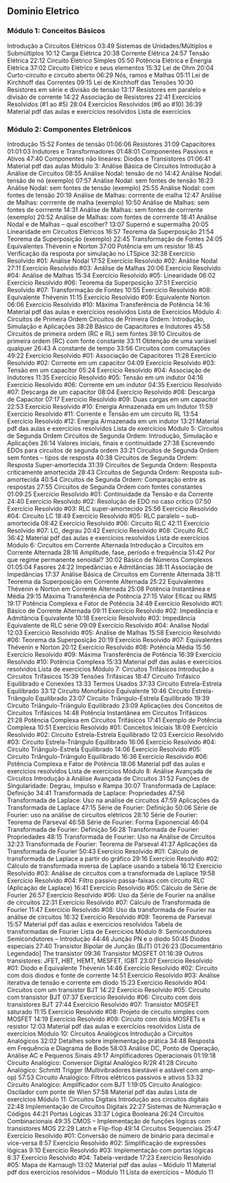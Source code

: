 
## Dominio Eletrico

### Módulo 1: Conceitos Básicos

Introdução a Circuitos Elétricos 03:49
Sistemas de Unidades/Múltiplos e Submúltiplos 10:12
Carga Elétrica 20:38
Corrente Elétrica 24:57
Tensão Elétrica 22:12
Circuito Elétrico  Simples 05:50
Potência Elétrica e Energia Elétrica 37:02
Circuito Elétrico e seus elementos 15:32
Lei de Ohm 20:04
Curto-circuito e circuito aberto 06:29
Nós, ramos e Malhas 05:11
Lei de Kirchhoff das Correntes 09:15
Lei de Kirchhoff das Tensões 10:30
Resistores em série e divisão de tensão 13:17
Resistores em paralelo e divisão de corrente 14:22
Associação de Resistores 22:41
Exercícios Resolvidos (#1 ao #5) 28:04
Exercícios Resolvidos (#6 ao #10) 36:39
Material pdf das aulas e exercícios resolvidos
Lista de exercícios

### Módulo 2: Componentes Eletrônicos

Introdução 15:52
Fontes de tensão 01:06:06
Resistores 31:09
Capacitores 01:01:03
Indutores e Transformadores 01:48:01
Componentes Passivos e Ativos 47:40
Componentes não lineares: Diodos e Transistores 01:06:41
Material pdf das aulas
Módulo 3: Análise Básica de Circuitos
Introdução à Análise de Circuitos 08:55
Análise Nodal: tensão de nó 14:42
Análise Nodal: tensão de nó (exemplo) 07:57
Análise Nodal: sem fontes de tensão 16:23
Análise Nodal: sem fontes de tensão (exemplo) 25:55
Análise Nodal: com fontes de tensão 20:19
Análise de Malhas: corrrente de malha 12:47
Análise de Malhas: corrrente de malha (exemplo) 10:50
Análise de Malhas: sem fontes de corrrente 14:31
Análise de Malhas: sem fontes de corrrente (exemplo) 20:52
Análise de Malhas: com fontes de corrrente 18:41
Análise Nodal e de Malhas – qual escolher? 13:07
Supernó e supermalha 20:05
Linearidade em Circuitos Elétricos 16:57
Teorema da Superposição 21:54
Teorema da Superposição (exemplo) 22:45
Transformação de Fontes 24:05
Equivalentes Thévenin e Norton 37:00
Potência em um resistor 18:45
Verificação da resposta por simulação no LTSpice 32:38
Exercício Resolvido #01: Análise Nodal 17:52
Exercício Resolvido #02: Análise Nodal 27:11
Exercício Resolvido #03: Análise de Malhas 20:06
Exercício Resolvido #04: Análise de Malhas 15:34
Exercício Resolvido #05: Linearidade 06:02
Exercício Resolvido #06: Teorema da Superposição 37:51
Exercício Resolvido #07: Transformação de Fontes 10:55
Exercício Resolvido #08: Equivalente Thévenin 11:15
Exercício Resolvido #09: Equivalente Norton 06:06
Exercício Resolvido #10: Máxima Transferência de Potência 14:16
Material pdf das aulas e exercícios resolvidos
Lista de Exercícios
Módulo 4: Circuitos de Primeira Ordem
Circuitos de Primeira Ordem: Introdução, Simulação e Aplicações 38:28
Básico de Capacitores e Indutores 45:58
Circuitos de primeira ordem (RC e RL) sem fontes 39:10
Circuitos de primeira ordem (RC) com fonte constante 33:11
Obtenção de uma variável qualquer 26:43
A constante de tempo 33:56
Circuitos com comutações 49:22
Exercício Resolvido #01: Associação de Capacitores 11:28
Exercício Resolvido #02: Corrente em um capacitor 04:09
Exercício Resolvido #03: Tensão em um capacitor 05:24
Exercício Resolvido #04: Associação de Indutores 11:35
Exercício Resolvido #05: Tensão em um indutor 04:16
Exercício Resolvido #06: Corrente em um indutor 04:35
Exercício Resolvido #07: Descarga de um capacitor 08:04
Exercício Resolvido #08: Descarga de Capacitor 07:17
Exercício Resolvido #09: Duas cargas em um capacitor 22:53
Exercício Resolvido #10: Energia Armazenada em um Indutor 11:59
Exercício Resolvido #11: Corrente e Tensão em um circuito RL 13:54
Exercício Resolvido #12: Energia Armazenada em um indutor 13:21
Material pdf das aulas e exercícios resolvidos
Lista de exercícios
Módulo 5: Circuitos de Segunda Ordem
Circuitos de Segunda Ordem: Introdução, Simulação e Aplicações 26:14
Valores iniciais, finais e continuidade 27:38
Escrevendo EDOs para circuitos de segunda ordem 33:21
Circuitos de Segunda Ordem sem fontes – tipos de resposta 40:38
Circuitos de Segunda Ordem: Resposta Super-amortecida 31:39
Circuitos de Segunda Ordem: Resposta criticamente amortecida 28:43
Circuitos de Segunda Ordem: Resposta sub-amortecida 40:54
Circuitos de Segunda Ordem: Comparação entre as respostas 27:55
Circuitos de Segunda Ordem com fontes constantes 01:09:25
Exercício Resolvido #01: Continuidade da Tensão e da Corrente 24:40
Exercício Resolvido #02: Resolução de EDO no caso crítico 07:50
Exercício Resolvido #03: RLC super-amortecido 25:56
Exercício Resolvido #04: Circuito LC 18:49
Exercício Resolvido #05: RLC paralelo – sub-amortecida 08:42
Exercício Resolvido #06: Circuito RLC 42:11
Exercício Resolvido #07: LC, degrau 20:42
Exercício Resolvido #08: Circuito RLC 36:42
Material pdf das aulas e exercícios resolvidos
Lista de exercícios
Módulo 6: Circuitos em Corrente Alternada
Introdução a Circuitos em Corrente Alternada 28:16
Amplitude, fase, período e frequência 51:42
Por que regime permanente senoidal? 30:02
Básico de Números Complexos 01:05:04
Fasores 24:22
Impedâncias e Admitâncias 38:11
Associação de Impedâncias 17:37
Análise Básica de Circuitos em Corrente Alternada 38:11
Teorema da Superposição em Corrente Alternada 25:22
Equivalentes Thévenin e Norton em Corrente Alternada 25:08
Potência Instantânea e Média 29:15
Máxima Transferência de Potência 27:15
Valor Eficaz ou RMS 19:17
Potência Complexa e Fator de Potência 34:49
Exercício Resolvido #01: Básico de Corrente Alternada 09:11
Exercício Resolvido #02: Impedância e Admitância Equivalente 10:18
Exercício Resolvido #03: Impedância Equivalente de RLC série 09:09
Exercício Resolvido #04: Análise Nodal 12:03
Exercício Resolvido #05: Análise de Malhas 15:58
Exercício Resolvido #06: Teorema da Superposição 20:19
Exercício Resolvido #07: Equivalentes Thévenin e Norton 20:12
Exercício Resolvido #08: Potência Média 15:56
Exercício Resolvido #09: Máxima Transferência de Potência 16:39
Exercício Resolvido #10: Potência Complexa 15:33
Material pdf das aulas e exercícios resolvidos
Lista de exercícios
Módulo 7: Circuitos Trifásicos
Introdução a Circuitos Trifásicos 15:39
Tensões Trifásicas 18:47
Circuito Trifásico Equilibrado e Conexões 13:33
Termos Usados 37:33
Circuito Estrela-Estrela Equilibrado 33:12
Circuito Monofásico Equivalente 10:46
Circuito Estrela-Triângulo Equilibrado 23:07
Circuito Triângulo-Estrela Equilibrado 19:39
Circuito Triângulo-Triângulo Equilibrado 23:09
Aplicações dos Conceitos de Circuitos Trifásicos 14:48
Potência Instantânea em Circuitos Trifásicos 21:28
Potência Complexa em Circuitos Trifásicos 17:41
Exemplo de Potência Complexa 10:51
Exercício Resolvido #01: Conceitos Iniciais 18:09
Exercício Resolvido #02: Circuito Estrela-Estrela Equilibrado 12:03
Exercício Resolvido #03: Circuito Estrela-Triângulo Equilibrado 16:06
Exercício Resolvido #04: Circuito Triângulo-Estrela Equilibrado 14:06
Exercício Resolvido #05: Circuito Triângulo-Triângulo Equilibrado 16:36
Exercício Resolvido #06: Potência Complexa e Fator de Potência 18:06
Material pdf das aulas e exercícios resolvidos
Lista de exercícios
Módulo 8: Análise Avançada de Circuitos
Introdução à Análise Avançada de Circuitos 31:52
Funções de Singularidade: Degrau, Impulso e Rampa 30:07
Transformada de Laplace: Definição 34:41
Transformada de Laplace: Propriedades 47:56
Transformada de Laplace: Uso na análise de circuitos 47:59
Aplicações da Transformada de Laplace 47:15
Série de Fourier: Definição 50:06
Série de Fourier: uso na análise de circuitos elétricos 28:10
Série de Fourier: Teorema de Parseval 46:58
Série de Fourier: Forma Exponencial 46:04
Transformada de Fourier: Definição 56:28
Transformada de Fourier: Propriedades 48:15
Transformada de Fourier: Uso na Análise de Circuitos 32:23
Transformada de Fourier: Teorema de Parseval 41:37
Aplicações da Transformada de Fourier 50:43
Exercício Resolvido #01: Cálculo de transformada de Laplace a partir do gráfico 29:16
Exercício Resolvido #02: Cálculo de transformada inversa de Laplace usando a tabela 16:12
Exercício Resolvido #03: Análise de circuitos com a transformada de Laplace 19:58
Exercício Resolvido #04: Filtro passivo passa-faixas com circuito RLC (Aplicação de Laplace) 16:41
Exercício Resolvido #05: Cálculo de Série de Fourier 26:57
Exercício Resolvido #06: Uso da Série de Fourier na análise de circuitos 22:31
Exercício Resolvido #07: Cálculo de Transformada de Fourier 11:47
Exercício Resolvido #08: Uso da transformada de Fourier na análise de circuitos 16:32
Exercício Resolvido #09: Teorema de Parseval 15:57
Material pdf das aulas e exercícios resolvidos
Tabela de transformadas de Fourier
Lista de Exercícios
Módulo 9: Semicondutores
Semicondutores – Introdução 44:46
Junção PN e o diodo 50:45
Diodos especiais 27:40
Transistor Bipolar de Junção (BJT) 01:26:23
[Documentário Legendado] The transistor 09:36
Transistor MOSFET 01:16:39
Outros transistores: JFET, HBT, HEMT, MESFET, IGBT 23:07
Exercício Resolvido #01: Diodo e Equivalente Thévenin 14:46
Exercício Resolvido #02: Circuito com dois diodos e fonte de corrente 14:51
Exercício Resolvido #03: Análise iterativa de tensão e corrente em diodo 15:23
Exercício Resolvido #04: Circuitos com um transistor BJT 14:22
Exercício Resolvido #05: Circuito com transistor BJT 07:37
Exercício Resolvido #06: Circuito com dois transistores BJT 27:44
Exercício Resolvido #07: Transistor MOSFET saturado 11:15
Exercício Resolvido #08: Projeto de circuito simples com MOSFET 14:19
Exercício Resolvido #09: Circuito com dois MOSFETs e resistor 12:03
Material pdf das aulas e exercícios resolvidos
Lista de exercícios
Módulo 10: Circuitos Analógicos
Introdução a Circuitos Analógicos 32:02
Detalhes sobre implementação prática 34:48
Resposta em Frequência e Diagrama de Bode 58:03
Análise DC, Ponto de Operação, Análise AC e Pequenos Sinais 49:17
Amplificadores Operacionais 01:19:18
Circuito Analógico: Conversor Digital Analógico R/2R 41:28
Circuito Analógico: Schmitt Trigger (Multivibradores biestável e astável com amp-op) 57:53
Circuito Analógico: Filtros elétricos passivos e ativos 53:32
Circuito Analógico: Amplificador com BJT 1:19:05
Circuito Analógico: Oscilador com ponte de Wien 57:58
Material pdf das aulas
Lista de exercícios
Módulo 11: Circuitos Digitais
Introdução aos circuitos digitais 22:48
Implementação de Circuitos Digitais 22:27
Sistemas de Numeração e Códigos 44:21
Portas Lógicas 33:37
Lógica Booleana 26:24
Circuitos Combinacionais 49:35
CMOS – Implementação de funções lógicas com transistores MOS 22:29
Latch e Flip-flop 49:14
Circuitos Sequenciais 25:47
Exercício Resolvido #01: Conversão de número de binário para decimal e vice-versa 8:57
Exercício Resolvido #02: Simplificação de expressões lógicas 9:10
Exercício Resolvido #03: Implementação com portas lógicas 8:37
Exercício Resolvido #04: Tabela-verdade 17:23
Exercício Resolvido #05: Mapa de Karnaugh 13:02
Material pdf das aulas – Módulo 11
Material pdf dos exercícios resolvidos – Módulo 11
Lista de exercícios – Módulo 11
